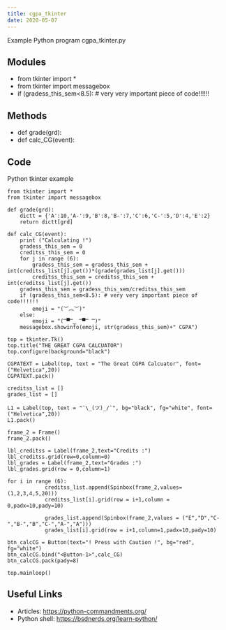 ```yaml
---
title: cgpa_tkinter
date: 2020-05-07
---
```

Example Python program cgpa_tkinter.py

## Modules

* from tkinter import *
* from tkinter import messagebox
* 	if (gradess_this_sem<8.5): # very very important piece of code!!!!!!

## Methods

* def grade(grd):
* def calc_CG(event):

## Code

Python tkinter example

    from tkinter import *
    from tkinter import messagebox
    
    def grade(grd):
    	dictt = {'A':10,'A-':9,'B':8,'B-':7,'C':6,'C-':5,'D':4,'E':2}
    	return dictt[grd]
    
    def calc_CG(event):
    	print ("Calculating !")
    	gradess_this_sem = 0
    	creditss_this_sem = 0
    	for j in range (6):
    		gradess_this_sem = gradess_this_sem + int(creditss_list[j].get())*(grade(grades_list[j].get()))
    		creditss_this_sem = creditss_this_sem + int(creditss_list[j].get())
    	gradess_this_sem = gradess_this_sem/creditss_this_sem
    	if (gradess_this_sem<8.5): # very very important piece of code!!!!!!
    		emoji = "(︶︹︶)"
    	else:
    		emoji = "(̿▀̿‿ ̿▀̿ ̿)"
    	messagebox.showinfo(emoji, str(gradess_this_sem)+" CGPA")	
    
    top = tkinter.Tk()
    top.title("THE GREAT CGPA CALCUATOR")
    top.configure(background="black")
    
    CGPATEXT = Label(top, text = "The Great CGPA Calcuator", font=("Helvetica",20))
    CGPATEXT.pack()
    
    creditss_list = []
    grades_list = []
    
    L1 = Label(top, text = "¯\_(ツ)_/¯", bg="black", fg="white", font=("Helvetica",20))
    L1.pack()
    
    frame_2 = Frame()
    frame_2.pack()
    
    lbl_creditss = Label(frame_2,text="Credits :")
    lbl_creditss.grid(row=0,column=0)
    lbl_grades = Label(frame_2,text="Grades :")
    lbl_grades.grid(row = 0,column=1)
    
    for i in range (6):			
    			creditss_list.append(Spinbox(frame_2,values=(1,2,3,4,5,20)))
    			creditss_list[i].grid(row = i+1,column = 0,padx=10,pady=10)
    				
    			grades_list.append(Spinbox(frame_2,values = ("E","D","C-","B-","B","C-","A-","A")))
    			grades_list[i].grid(row = i+1,column=1,padx=10,pady=10)
    			
    btn_calcCG = Button(text="! Press with Caution !", bg="red", fg="white")
    btn_calcCG.bind("<Button-1>",calc_CG)
    btn_calcCG.pack(pady=8)
    
    top.mainloop()
    

## Useful Links

- Articles: https://python-commandments.org/
- Python shell: https://bsdnerds.org/learn-python/
